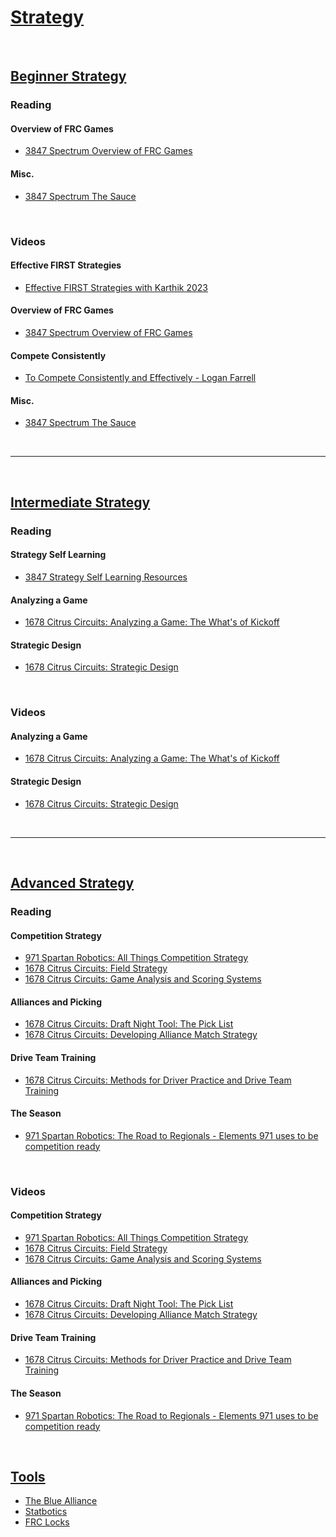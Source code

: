 # [Strategy]()

<br>

## [Beginner Strategy](./beginnerStrategy.md) <br>

### Reading <br>

#### Overview of FRC Games <br>
- [3847 Spectrum Overview of FRC Games](https://docs.google.com/presentation/d/e/2PACX-1vQgnQDo5wF8g1wZtlIzFYa3bvkPVU2jD60h9_UDFZTh3leDYgjO3k7AUpnHIFnpYRYEgP_eX_JNe8ew/pub?start=false&loop=false&delayms=3000&slide=id.p)

#### Misc. <br>
- [3847 Spectrum The Sauce](https://docs.google.com/presentation/d/1ds0-b_hzbc6l7c-GeNb7hqMawF7ZjPcb2eSuLVgDkA0/edit?usp=sharing)

<br>

### Videos <br>

#### Effective FIRST Strategies <br>
- [Effective FIRST Strategies with Karthik 2023](https://youtu.be/Y9B0Khob0Xk?si=_WmsMo3IoNrm2vtx)

#### Overview of FRC Games <br>
- [3847 Spectrum Overview of FRC Games](https://www.youtube.com/watch?v=vXg0Ar4g2EE)

#### Compete Consistently <br>
- [To Compete Consistently and Effectively - Logan Farrell](https://youtu.be/v5bzyUSzI2g?si=kkwklpgSYJXVKiJe)

#### Misc. <br>
- [3847 Spectrum The Sauce](https://youtu.be/OIWYjbQcudo?si=NwTN9QAURfghIrNW)

<br>

***

<br>

## [Intermediate Strategy](./intermediateStrategy.md) <br>

### Reading <br>

#### Strategy Self Learning <br>
- [3847 Strategy Self Learning Resources](https://docs.google.com/presentation/d/e/2PACX-1vSy-8s-4XXQzaCPwl0z96Vf6cmYHZW4wV-1cg-45YATyMupomRWASyu-JF91rE5oS8j0yKG82LyJ7BY/pub?start=false&loop=false&delayms=3000&slide=id.p)

#### Analyzing a Game <br>
- [1678 Citrus Circuits: Analyzing a Game: The What's of Kickoff](https://www.citruscircuits.org/uploads/6/9/3/4/6934550/analyzing_a_game.pdf)

#### Strategic Design <br>
- [1678 Citrus Circuits: Strategic Design](https://www.citruscircuits.org/uploads/6/9/3/4/6934550/strategic_design_2022.pdf)

<br>

### Videos <br>

#### Analyzing a Game <br>
- [1678 Citrus Circuits: Analyzing a Game: The What's of Kickoff](https://www.youtube.com/watch?v=T8jixiVZDhQ)

#### Strategic Design <br>
- [1678 Citrus Circuits: Strategic Design](https://youtu.be/j-wOaF65cTU?si=pFEyX9pKhA1FJBdH)

<br>

***

<br>

## [Advanced Strategy](./advancedStrategy.md) <br>

### Reading <br>

#### Competition Strategy <br>
- [971 Spartan Robotics: All Things Competition Strategy](https://docs.google.com/presentation/d/1h_4HaMfQ_7fuALeHwRHzb929M0ikSRarVLEpGqkRE3U/edit#slide=id.g118adf9f0f0_0_92)
- [1678 Citrus Circuits: Field Strategy](https://www.citruscircuits.org/uploads/6/9/3/4/6934550/field_strategy.pdf)
- [1678 Citrus Circuits: Game Analysis and Scoring Systems](https://www.citruscircuits.org/uploads/6/9/3/4/6934550/game_analysis_2022.pdf)

#### Alliances and Picking <br>
- [1678 Citrus Circuits: Draft Night Tool: The Pick List](https://www.citruscircuits.org/uploads/6/9/3/4/6934550/draft_night_tool__the_picklist-2022.pdf)
- [1678 Citrus Circuits: Developing Alliance Match Strategy](https://www.citruscircuits.org/uploads/6/9/3/4/6934550/developing_alliance_match_strategy_2022_.pdf)

#### Drive Team Training <br>
- [1678 Citrus Circuits: Methods for Driver Practice and Drive Team Training](https://www.citruscircuits.org/uploads/6/9/3/4/6934550/draft_methods_for_driver_practice.pdf)

#### The Season <br>
- [971 Spartan Robotics: The Road to Regionals - Elements 971 uses to be competition ready](https://docs.google.com/presentation/d/1UVfp36n63UtEpxWNKG3ixD8cxhz5tGB800SvCSev3vY/edit#slide=id.p)

<br>

### Videos <br>

#### Competition Strategy <br>
- [971 Spartan Robotics: All Things Competition Strategy](https://www.youtube.com/watch?v=FG2VuWlTubg)
- [1678 Citrus Circuits: Field Strategy](https://www.youtube.com/watch?v=l44rENzzjag)
- [1678 Citrus Circuits: Game Analysis and Scoring Systems](https://www.youtube.com/watch?v=4sB_wzGxue0)

#### Alliances and Picking
- [1678 Citrus Circuits: Draft Night Tool: The Pick List](https://www.youtube.com/watch?v=R0hJnk5wxBw)
- [1678 Citrus Circuits: Developing Alliance Match Strategy](https://www.youtube.com/watch?v=Pznkoozb7H0)

#### Drive Team Training <br>
- [1678 Citrus Circuits: Methods for Driver Practice and Drive Team Training](https://www.youtube.com/watch?v=GkQVJ10B97w)

#### The Season <br>
- [971 Spartan Robotics: The Road to Regionals - Elements 971 uses to be competition ready](https://www.youtube.com/watch?v=Rb2zFXUJF3k)

<br>



## [Tools](./tools.md) <br>

- [The Blue Alliance](https://www.thebluealliance.com/)
- [Statbotics](https://www.statbotics.io/)
- [FRC Locks](https://frclocks.com)
